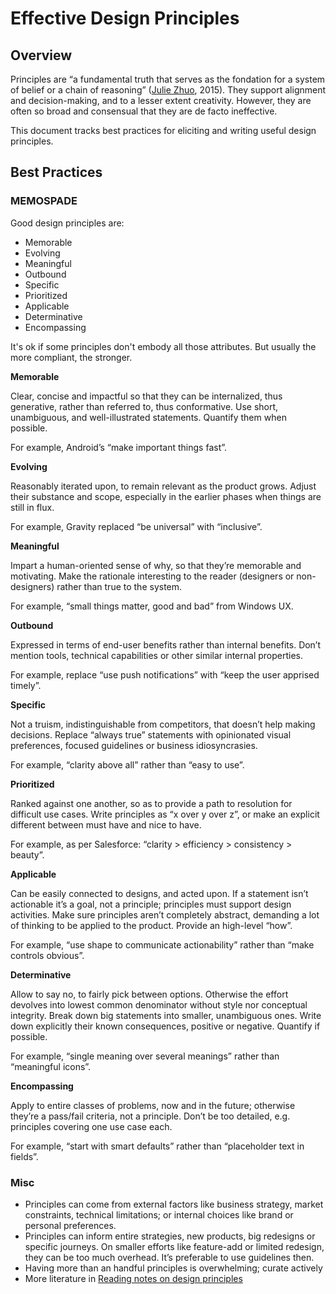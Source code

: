 # Effective Design Principles

<!--BREAK-->

## Overview

Principles are “a fundamental truth that serves as the fondation for a system of belief or a chain of reasoning” ([Julie Zhuo](https://medium.com/the-year-of-the-looking-glass/a-matter-of-principle-4f5e6ad076bb#.crmh0x42x), 2015).
They support alignment and decision-making, and to a lesser extent creativity. However, they are often so broad and consensual that they are de facto ineffective.

This document tracks best practices for eliciting and writing useful design principles.

## Best Practices

### MEMOSPADE

Good design principles are:

- Memorable
- Evolving
- Meaningful
- Outbound
- Specific
- Prioritized
- Applicable
- Determinative
- Encompassing

It's ok if some principles don't embody all those attributes. But usually the more compliant, the stronger.

**Memorable**

Clear, concise and impactful so that they can be internalized, thus generative, rather than referred to, thus conformative.
Use short, unambiguous, and well-illustrated statements. Quantify them when possible.

For example, Android’s “make important things fast”.

**Evolving**

Reasonably iterated upon, to remain relevant as the product grows.
Adjust their substance and scope, especially in the earlier phases when things are still in flux.

For example, Gravity replaced “be universal” with “inclusive”.

**Meaningful**

Impart a human-oriented sense of why, so that they’re memorable and motivating.
Make the rationale interesting to the reader (designers or non-designers) rather than true to the system.

For example, “small things matter, good and bad” from Windows UX.

**Outbound**

Expressed in terms of end-user benefits rather than internal benefits.
Don’t mention tools, technical capabilities or other similar internal properties.

For example, replace “use push notifications” with “keep the user apprised timely”.

**Specific**

Not a truism, indistinguishable from competitors, that doesn’t help making decisions. Replace “always true” statements with opinionated visual preferences, focused guidelines or business idiosyncrasies.

For example, “clarity above all” rather than “easy to use”.

**Prioritized**

Ranked against one another, so as to provide a path to resolution for difficult use cases. Write principles as “x over y over z”, or make an explicit different between must have and nice to have.

For example, as per Salesforce: “clarity > efficiency > consistency > beauty”.

**Applicable**

Can be easily connected to designs, and acted upon. If a statement isn’t actionable it’s a goal, not a principle; principles must support design activities.
Make sure principles aren’t completely abstract, demanding a lot of thinking to be applied to the product. Provide an high-level “how”.

For example, “use shape to communicate actionability” rather than “make controls obvious”.

**Determinative**

Allow to say no, to fairly pick between options. Otherwise the effort devolves into lowest common denominator without style nor conceptual integrity.
Break down big statements into smaller, unambiguous ones. Write down explicitly their known consequences, positive or negative. Quantify if possible.

For example, “single meaning over several meanings” rather than “meaningful icons”.

**Encompassing**

Apply to entire classes of problems, now and in the future; otherwise they’re a pass/fail criteria, not a principle.
Don’t be too detailed, e.g. principles covering one use case each.

For example, “start with smart defaults” rather than “placeholder text in fields”.

### Misc

- Principles can come from external factors like business strategy, market constraints, technical limitations; or internal choices like brand or personal preferences.
- Principles can inform entire strategies, new products, big redesigns or specific journeys. On smaller efforts like feature-add or limited redesign, they can be too much overhead. It’s preferable to use guidelines then.
- Having more than an handful principles is overwhelming; curate actively
- More literature in [Reading notes on design principles](../Reading%20notes%20on%20design%20principles)

<!-- Principles are relevant in several areas of an organization: strategy, gouvernance, marketing, etc. -->

